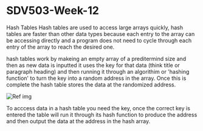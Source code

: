 # SDV503-Week-12

Hash Tables
Hash tables are used to access large arrays quickly, hash tables are faster than other data types because each entry to the array can be accessing directly and a program does not need to cycle through each entry of the array to reach the desired one.

hash tables work by makeing an empty array of a preditermind size and then as new data is inputted it uses the key for that data (think title or paragraph heading) and then running it through an algorithim or 'hashing function' to turn the key into a random address in the array. Once this is complete the hash table stores the data at the randomized address.

![Ref img](https://github.com/jordan-huitema/SDV503-Week-12/ref.png)

To acccess data in a hash table you need the key, once the correct key is entered the table will run it through its hash function to produce the address and then output the data at the address in the hash array.

